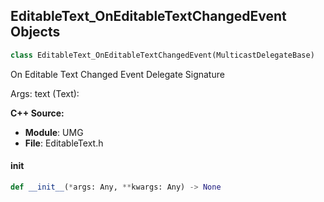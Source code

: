 ## EditableText_OnEditableTextChangedEvent Objects

```python
class EditableText_OnEditableTextChangedEvent(MulticastDelegateBase)
```

On Editable Text Changed Event  Delegate Signature

Args:
    text (Text):

**C++ Source:**

- **Module**: UMG
- **File**: EditableText.h

<a id="unreal.EditableText_OnEditableTextChangedEvent.__init__"></a>

#### __init__

```python
def __init__(*args: Any, **kwargs: Any) -> None
```

<a id="unreal.EditableText_OnEditableTextCommittedEvent"></a>